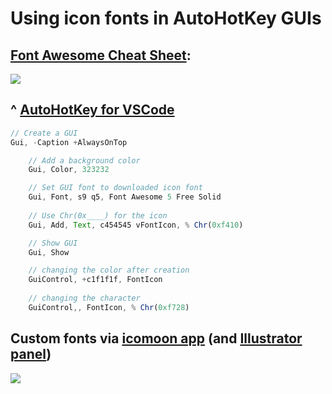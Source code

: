 # Using icon fonts in AutoHotKey GUIs

## [Font Awesome Cheat Sheet](https://fontawesome.com/cheatsheet):

![](https://thumbs.gfycat.com/BadSillyAmethystsunbird-size_restricted.gif)

## ^ [AutoHotKey for VSCode](https://marketplace.visualstudio.com/items?itemName=slevesque.vscode-autohotkey)

```javascript
// Create a GUI
Gui, -Caption +AlwaysOnTop    

    // Add a background color
    Gui, Color, 323232            

    // Set GUI font to downloaded icon font
    Gui, Font, s9 q5, Font Awesome 5 Free Solid 
    
    // Use Chr(0x____) for the icon
    Gui, Add, Text, c454545 vFontIcon, % Chr(0xf410)      

    // Show GUI
    Gui, Show
```

```javascript
    // changing the color after creation
    GuiControl, +c1f1f1f, FontIcon
    
    // changing the character
    GuiControl,, FontIcon, % Chr(0xf728)
```

## Custom fonts via [icomoon app](https://icomoon.io/app/#/select) (and [Illustrator panel](https://github.com/Inventsable/Smart-Font))

![](https://thumbs.gfycat.com/SlimyImperfectCowrie-size_restricted.gif)

